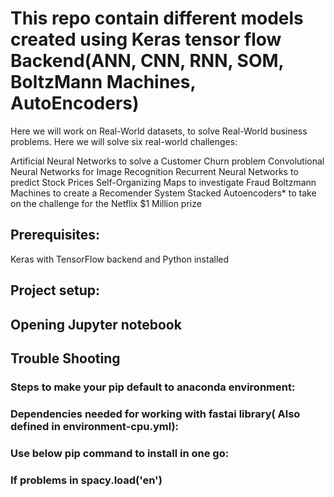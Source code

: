 
# This repo contain different models created using Keras tensor flow Backend(ANN, CNN, RNN, SOM, BoltzMann Machines, AutoEncoders)


Here we will work on Real-World datasets, to solve Real-World business problems. Here we will solve six real-world challenges:

Artificial Neural Networks to solve a Customer Churn problem
Convolutional Neural Networks for Image Recognition
Recurrent Neural Networks to predict Stock Prices
Self-Organizing Maps to investigate Fraud
Boltzmann Machines to create a Recomender System
Stacked Autoencoders* to take on the challenge for the Netflix $1 Million prize

## Prerequisites:

Keras with TensorFlow backend and Python installed

## Project setup: 



## Opening Jupyter notebook



## Trouble Shooting



### Steps to make your pip default to anaconda environment:




### Dependencies needed for working with fastai library( Also defined in environment-cpu.yml): 




### Use below pip command to install in one go:


### If problems in spacy.load('en')
